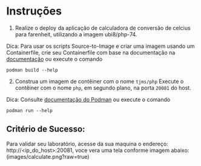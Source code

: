 # Instruções

1. Realize o deploy da aplicação de calculadora de conversão de celcius para farenheit, utilizando a imagem ubi8/php-74.

Dica: Para usar os scripts Source-to-Image e criar uma imagem usando um Containerfile, crie seu Containerfile com base na documentação na [documentação](https://catalog.redhat.com/software/containers/ubi8/php-74/5f521244e05bbcd88f128b63?container-tabs=overview) ou execute o comando
```
podman build --help
```

2. Construa um imagem de contêiner com o nome ```tjms/php```
Execute o contêiner com o nome ```php```, em segundo plano, na porta ```20081``` do host.

Dica: Consulte [documentação do Podman](https://docs.podman.io/en/latest/markdown/podman-run.1.html) ou execute o comando
```
podman run --help
```

## Critério de Sucesso:
Para validar seu laboratório, acesse da sua maquina o endereço: http://<ip_do_host>:20081, voce vera uma tela conforme imagem abaixo:
(images/calculate.png?raw=true)
